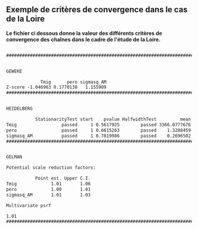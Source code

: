 ## Exemple de critères de convergence dans le cas de la Loire

**Le fichier ci dessous donne la valeur des différents critères de convergence des chaînes dans le cadre de l'étude de la Loire.**

```txt

################################################################################################


GEWEKE

             Tmig      pero sigmasq_AM
Z-score -1.046963 0.1770138   1.155909
################################################################################################


HEIDELBERG

           StationarityTest start    pvalue HalfwidthTest         mean    halfwidth
Tmig                 passed     1 0.5617925        passed 3366.0777676 1.032404e+02
pero                 passed     1 0.6615263        passed    1.3288459 8.046534e-02
sigmasq_AM           passed     1 0.7819986        passed    0.2696502 8.110766e-03
################################################################################################


GELMAN

Potential scale reduction factors:

           Point est. Upper C.I.
Tmig             1.01       1.06
pero             1.00       1.01
sigmasq_AM       1.01       1.03

Multivariate psrf

1.01
################################################################################################
```
